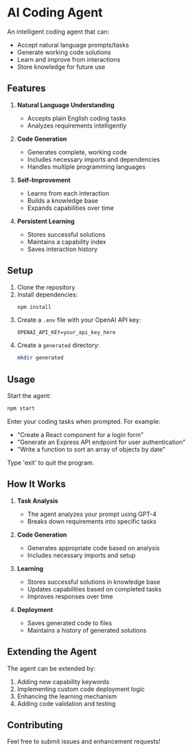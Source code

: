 # AI Coding Agent

An intelligent coding agent that can:
- Accept natural language prompts/tasks
- Generate working code solutions
- Learn and improve from interactions
- Store knowledge for future use

## Features

1. **Natural Language Understanding**
   - Accepts plain English coding tasks
   - Analyzes requirements intelligently

2. **Code Generation**
   - Generates complete, working code
   - Includes necessary imports and dependencies
   - Handles multiple programming languages

3. **Self-Improvement**
   - Learns from each interaction
   - Builds a knowledge base
   - Expands capabilities over time

4. **Persistent Learning**
   - Stores successful solutions
   - Maintains a capability index
   - Saves interaction history

## Setup

1. Clone the repository
2. Install dependencies:
   ```bash
   npm install
   ```
3. Create a `.env` file with your OpenAI API key:
   ```
   OPENAI_API_KEY=your_api_key_here
   ```
4. Create a `generated` directory:
   ```bash
   mkdir generated
   ```

## Usage

Start the agent:
```bash
npm start
```

Enter your coding tasks when prompted. For example:
- "Create a React component for a login form"
- "Generate an Express API endpoint for user authentication"
- "Write a function to sort an array of objects by date"

Type 'exit' to quit the program.

## How It Works

1. **Task Analysis**
   - The agent analyzes your prompt using GPT-4
   - Breaks down requirements into specific tasks

2. **Code Generation**
   - Generates appropriate code based on analysis
   - Includes necessary imports and setup

3. **Learning**
   - Stores successful solutions in knowledge base
   - Updates capabilities based on completed tasks
   - Improves responses over time

4. **Deployment**
   - Saves generated code to files
   - Maintains a history of generated solutions

## Extending the Agent

The agent can be extended by:
1. Adding new capability keywords
2. Implementing custom code deployment logic
3. Enhancing the learning mechanism
4. Adding code validation and testing

## Contributing

Feel free to submit issues and enhancement requests! 